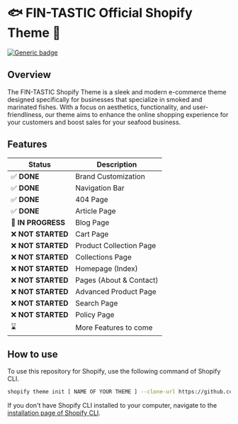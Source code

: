 # :fish: FIN-TASTIC Official Shopify Theme :convenience_store:

[![Generic badge](https://img.shields.io/badge/under%20development%3F-yes-green.svg)](https://shields.io/)

## Overview

The FIN-TASTIC Shopify Theme is a sleek and modern e-commerce theme designed specifically for businesses that specialize in smoked and marinated fishes. With a focus on aesthetics, functionality, and user-friendliness, our theme aims to enhance the online shopping experience for your customers and boost sales for your seafood business.

## Features

| Status                      | Description             |
| --------------------------- | ----------------------- |
| :white_check_mark: **DONE** | Brand Customization     |
| :white_check_mark: **DONE** | Navigation Bar          |
| :white_check_mark: **DONE** | 404 Page                |
| :white_check_mark: **DONE** | Article Page            |
| :wrench: **IN PROGRESS**    | Blog Page               |
| :x: **NOT STARTED**         | Cart Page               |
| :x: **NOT STARTED**         | Product Collection Page |
| :x: **NOT STARTED**         | Collections Page        |
| :x: **NOT STARTED**         | Homepage (Index)        |
| :x: **NOT STARTED**         | Pages (About & Contact) |
| :x: **NOT STARTED**         | Advanced Product Page   |
| :x: **NOT STARTED**         | Search Page             |
| :x: **NOT STARTED**         | Policy Page             |
| :hourglass:                 | More Features to come   |

## How to use

To use this repository for Shopify, use the following command of Shopify CLI.

```sh
shopify theme init [ NAME OF YOUR THEME ] --clone-url https://github.com/NexCodeJimM/fintastic-theme-main.git
```

If you don't have Shopify CLI installed to your computer, navigate to the [installation page of Shopify CLI](https://shopify.dev/themes/tools/cli/installation).

